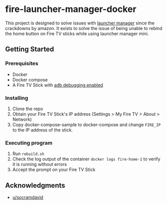 # fire-launcher-manager-docker

This project is designed to solve issues with [launcher manager](https://xdaforums.com/t/root-mantis-firestick-4k-custom-launcher-support-and-system-patches.4461275/) since the crackdowns by amazon. It exists to solve the issue of being unable to rebind the home button on Fire TV sticks while using launcher manager mini.

## Getting Started

### Prerequisites

* Docker
* Docker compose
* A Fire TV Stick with [adb debugging enabled](https://www.howtogeek.com/how-to-enable-adb-on-an-amazon-fire-tv/)

### Installing

1. Clone the repo
2. Obtain your Fire TV Stick's IP address (Settings > My Fire TV > About > Network)
3. Copy docker-compose-sample to docker-compose and change `FIRE_IP` to the IP address of the stick.

### Executing program

1. Run `rebuild.sh`
2. Check the log output of the container `docker logs fire-home-1` to verify it is running without errors
3. Accept the prompt on your Fire TV Stick

## Acknowledgments

* [u/socramdavid](https://www.reddit.com/r/fireTV/comments/zf4y1y/workaround_to_remap_remote_keys/)
